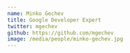 ```yaml
---
name: Minko Gechev
title: Google Developer Expert
twitter: mgechev
github: https://github.com/mgechev
image: /media/people/minko-gechev.jpg
---
```

